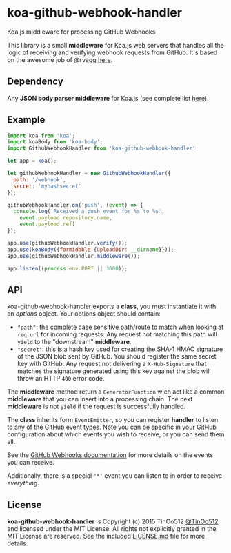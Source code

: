 # koa-github-webhook-handler
Koa.js middleware for processing GitHub Webhooks

This library is a small **middleware** for Koa.js web servers that handles all the logic of receiving and verifying webhook requests from GitHub. It's based on the awesome job of @rvagg [here](https://github.com/rvagg/github-webhook-handler).

## Dependency

Any **JSON body parser middleware** for Koa.js (see complete list [here](https://github.com/koajs/koa/wiki#body-parsing)).

## Example

```js
import koa from 'koa';
import koaBody from 'koa-body';
import GithubWebhookHandler from 'koa-github-webhook-handler';

let app = koa();

let githubWebhookHandler = new GithubWebhookHandler({
  path: '/webhook',
  secret: 'myhashsecret'
});

githubWebhookHandler.on('push', (event) => {
  console.log('Received a push event for %s to %s',
    event.payload.repository.name,
    event.payload.ref)
});

app.use(githubWebhookHandler.verify());
app.use(koaBody({formidable:{uploadDir: __dirname}}));
app.use(githubWebhookHandler.middleware());

app.listen((process.env.PORT || 3000));
```

## API

koa-github-webhook-handler exports a **class**, you must instantiate it with an *options* object. Your options object should contain:

 * `"path"`: the complete case sensitive path/route to match when looking at `req.url` for incoming requests. Any request not matching this path will `yield` to the "downstream" **middleware**.
 * `"secret"`: this is a hash key used for creating the SHA-1 HMAC signature of the JSON blob sent by GitHub. You should register the same secret key with GitHub. Any request not delivering a `X-Hub-Signature` that matches the signature generated using this key against the blob will throw an HTTP `400` error code.

The **middleware** method return a `GeneratorFunction` wich act like a common **middleware** that you can insert into a processing chain. The next **middleware** is not `yield` if the request is successfully handled.

The **class** inherits form `EventEmitter`, so you can register **handler** to listen to any of the GitHub event types. Note you can be specific in your GitHub configuration about which events you wish to receive, or you can send them all.

See the [GitHub Webhooks documentation](https://developer.github.com/webhooks/) for more details on the events you can receive.

Additionally, there is a special `'*'` event you can listen to in order to receive _everything_.

## License

**koa-github-webhook-handler** is Copyright (c) 2015 TinOo512 [@TinOo512](https://twitter.com/TinOo512) and licensed under the MIT License. All rights not explicitly granted in the MIT License are reserved. See the included [LICENSE.md](./LICENSE.md) file for more details.
